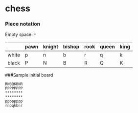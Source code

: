 # chess

### Piece notation
Empty space: `*`

|       | pawn | knight | bishop | rook | queen | king |
| ---   | ---  | ---    | ---    | --   | ---   | ---  |
| white | p    | n      | b      | r    | q     | k    |
| black | P    | N      | B      | R    | Q     | K    |

###Sample initial board

    RNBQKBNR
    PPPPPPPP
    ********
    ********
    pppppppp
    rnbqkbnr